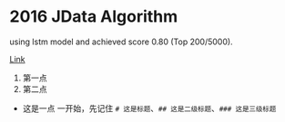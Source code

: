 # 2016 JData Algorithm

using lstm model and achieved score 0.80 (Top 200/5000).

[Link](http://www.datafountain.cn/projects/jdata/)

1. 第一点
2. 第二点
- 这是一点
一开始，先记住 `# 这是标题`、`## 这是二级标题`、`### 这是三级标题`
